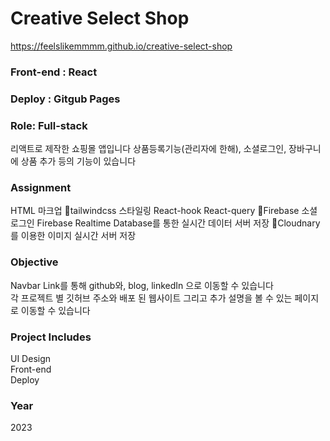 # Creative Select Shop
https://feelslikemmmm.github.io/creative-select-shop
### Front-end : React
### Deploy : Gitgub Pages
### Role: Full-stack

리액트로 제작한 쇼핑몰 앱입니다
상품등록기능(관리자에 한해), 소셜로그인, 장바구니에 상품 추가 등의 기능이 있습니다

### Assignment
HTML 마크업
tailwindcss 스타일링
React-hook
React-query
Firebase 소셜 로그인
Firebase Realtime Database를 통한 실시간 데이터 서버 저장
Cloudnary를 이용한 이미지 실시간 서버 저장
### Objective
Navbar Link를 통해 github와, blog, linkedIn 으로 이동할 수 있습니다<br/>
각 프로젝트 별 깃허브 주소와 배포 된 웹사이트 그리고 추가 설명을 볼 수 있는 페이지로 이동할 수 있습니다
### Project Includes
UI Design <br/>
Front-end <br/>
Deploy <br/>
### Year
2023


